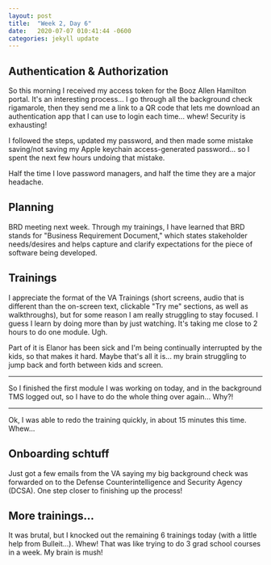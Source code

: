 ```yaml
---
layout: post
title:  "Week 2, Day 6"
date:   2020-07-07 010:41:44 -0600
categories: jekyll update
---
```


## Authentication & Authorization

So this morning I received my access token for the Booz Allen Hamilton portal. It's an interesting process... I go through all the background check rigamarole, then they send me a link to a QR code that lets me download an authentication app that I can use to login each time... whew! Security is exhausting!

I followed the steps, updated my password, and then made some mistake saving/not saving my Apple keychain access-generated password... so I spent the next few hours undoing that mistake. 

Half the time I love password managers, and half the time they are a major headache.


## Planning

BRD meeting next week. Through my trainings, I have learned that BRD stands for "Business Requirement Document," which states stakeholder needs/desires and helps capture and clarify expectations for the piece of software being developed.

## Trainings

I appreciate the format of the VA Trainings (short screens, audio that is different than the on-screen text, clickable "Try me" sections, as well as walkthroughs), but for some reason I am really struggling to stay focused. I guess I learn by doing more than by just watching. It's taking me close to 2 hours to do one module. Ugh.

Part of it is Elanor has been sick and I'm being continually interrupted by the kids, so that makes it hard. Maybe that's all it is... my brain struggling to jump back and forth between kids and screen.

_________________

So I finished the first module I was working on today, and in the background TMS logged out, so I have to do the whole thing over again... Why?!

_________________

Ok, I was able to redo the training quickly, in about 15 minutes this time. Whew...


## Onboarding schtuff

Just got a few emails from the VA saying my big background check was forwarded on to the Defense Counterintelligence and Security Agency (DCSA). One step closer to finishing up the process!

## More trainings...

It was brutal, but I knocked out the remaining 6 trainings today (with a little help from Bulleit...). Whew! That was like trying to do 3 grad school courses in a week. My brain is mush!
